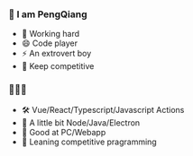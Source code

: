### 👋 I am PengQiang 

- 🤔 Working hard
- 😄 Code player
- ⚡ An extrovert boy
- :battery: Keep competitive

### 🚀🚀🚀
- :hammer_and_wrench: Vue/React/Typescript/Javascript Actions
- :wrench: A little bit Node/Java/Electron
- :bow_and_arrow: Good at PC/Webapp
- :battery: Leaning competitive pragramming


